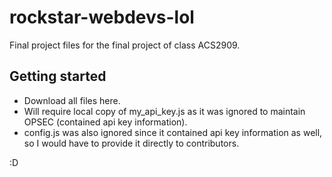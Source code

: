 # rockstar-webdevs-lol
Final project files for the final project of class ACS2909.

<h2>Getting started</h2>
<ul>
  <li>Download all files here.</li>
  <li>Will require local copy of my_api_key.js as it was ignored to maintain OPSEC (contained api key information).</li>
  <li>config.js was also ignored since it contained api key information as well, so I would have to provide it directly to contributors.</li>
</ul>


:D
